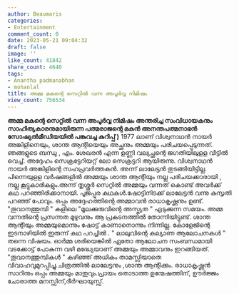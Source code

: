 ```yaml
---
author: Beaumaris
categories:
- Entertainment
comment_count: 0
date: 2023-05-21 09:04:32
draft: false
image: ''
like_count: 41842
share_count: 4640
tags:
- Anantha padmanabhan
- mohanlal
title: അമ്മ മകന്റെ സെറ്റിൽ വന്ന അപൂർവ്വ നിമിഷം
view_count: 756534
---
```


**അമ്മ മകന്റെ സെറ്റിൽ വന്ന അപൂർവ്വ നിമിഷം** **അന്തരിച്ച സംവിധായകനും സാഹിത്യകാരനുമായിരുന്ന പത്മരാജന്റെ മകൻ അനന്തപത്മനാഭൻ സോഷ്യൽമീഡിയയിൽ പങ്കുവച്ച കുറിപ്പ് )** 1977 ലാണ് വിശ്വനാഥൻ നായർ അങ്കിളിനെയും, ശാന്ത ആന്റിയെയും അച്ഛനും അമ്മയും പരിചയപ്പെടുന്നത്. ഞങ്ങളുടെ ബന്ധു , എം. ശേഖരൻ എന്ന ഉണ്ണി വല്യച്ഛന്റെ ജഗതിയിലുളള വീട്ടിൽ വെച്ച്. അദ്ദേഹം സെക്രട്ടേറിയറ്റ് ലോ സെക്രട്ടറി ആയിരുന്നു. വിശ്വനാഥൻ നായർ അങ്കിളിന്റെ സഹപ്രവർത്തകൻ. അന്ന് ലാലേട്ടൻ തുടങ്ങിയിട്ടില്ല. പിന്നെയുളള വർഷങ്ങളിൽ അമ്മയും ശാന്ത ആന്റിയും നല്ല പരിചയക്കാരായി , നല്ല കൂട്ടുകാരികളും.അന്ന് തൃശ്ശൂർ സെറ്റിൽ അമ്മയും വന്നത് കൊണ്ട് അവർക്ക് കഥ പറഞ്ഞിരിക്കാനായി. പൂജപ്പുര കഥകൾ.ഷോട്ടിനിടക്ക് ലാലേട്ടൻ വന്നു കുസൃതി പറഞ്ഞ് പോവും. ഒപ്പം അദ്ദേഹത്തിന്റെ അമ്മാവൻ രാധാകൃഷ്ണനും ഉണ്ട്. "തൂവാനത്തുമ്പി " കളിലെ "മൂലക്കുരുവിന്റെ അസ്ക്യത " എടുക്കുന്ന സമയം. അമ്മ വന്നതിന്റെ പ്രസന്നത മുഴുവനും ആ പ്രകടനത്തിൽ തോന്നിയിട്ടുണ്ട്. [](https://cdn.boolokam.com/articles/2023/05/SA.jpg)ശാന്ത ആന്റിയും അമ്മയുമൊന്നും ഷോട്ട് കാണാനൊന്നും നിന്നില്ല. കോളേജിന്റെ ഇടനാഴിയിൽ ഇരുന്ന് കഥ പറച്ചിൽ . " ലാലുവിന്റെ കല്യാണ ആലോചനകൾ " തന്നെ വിഷയം. ഓർമ്മ ശരിയെങ്കിൽ ഏതോ ആലോചന സംബന്ധമായി വടക്കോട്ട് പോകുന്ന വഴി മദ്ധ്യേയാണ് അമ്മയും അമ്മാവനും ഇറങ്ങിയത്. "തൂവാനത്തുമ്പികൾ " കഴിഞ്ഞ് അധികം താമസ്സിയാതെ വിവാഹവുമുറപ്പിച്ചു.ചിത്രത്തിൽ ലാലേട്ടനും ,ശാന്ത ആന്റിക്കും. രാധാകൃഷ്ണൻ സാറിനും ഒപ്പം അമ്മയും മാതുവും.പ്രായം തൊടാത്ത ഉന്മേഷത്തിന്, ഊർജ്ജം ചോരാത്ത മനസ്സിന്,ദീർഘായുസ്സ്.